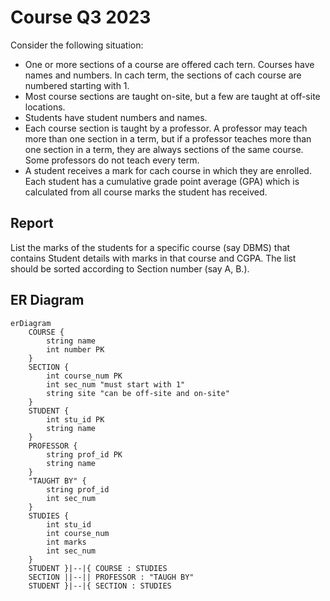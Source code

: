 # Course Q3 2023
Consider the following situation:
- One or more sections of a course are offered cach tern. Courses have names and numbers. In cach term, the sections of cach course are numbered starting with 1.
- Most course sections are taught on-site, but a few are taught at off-site locations.
- Students have student numbers and names.
- Each course section is taught by a professor. A professor may teach more than one section in a term, but if a professor teaches more than one section in a term, they are always sections of the same course. Some professors do not teach every term.
- A student receives a mark for cach course in which they are enrolled. Each student has a cumulative grade point average (GPA) which is calculated from all course marks the student has received.

## Report
List the marks of the students for a specific course (say DBMS) that contains Student details with marks in that course and CGPA. The list should be sorted according to Section number (say A, B.).

## ER Diagram
```mermaid
erDiagram
    COURSE {
        string name
        int number PK
    }
    SECTION {
        int course_num PK
        int sec_num "must start with 1"
        string site "can be off-site and on-site"
    }
    STUDENT {
        int stu_id PK
        string name
    }
    PROFESSOR {
        string prof_id PK
        string name
    }
    "TAUGHT BY" {
        string prof_id
        int sec_num
    }
    STUDIES {
        int stu_id
        int course_num
        int marks
        int sec_num
    }
    STUDENT }|--|{ COURSE : STUDIES
    SECTION ||--|| PROFESSOR : "TAUGH BY"
    STUDENT }|--|{ SECTION : STUDIES
```